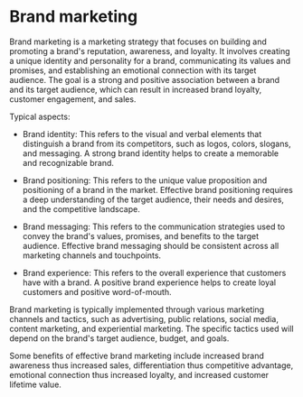 # Brand marketing

Brand marketing is a marketing strategy that focuses on building and promoting a brand's reputation, awareness, and loyalty. It involves creating a unique identity and personality for a brand, communicating its values and promises, and establishing an emotional connection with its target audience. The goal is a strong and positive association between a brand and its target audience, which can result in increased brand loyalty, customer engagement, and sales.

Typical aspects:

* Brand identity: This refers to the visual and verbal elements that distinguish a brand from its competitors, such as logos, colors, slogans, and messaging. A strong brand identity helps to create a memorable and recognizable brand.

* Brand positioning: This refers to the unique value proposition and positioning of a brand in the market. Effective brand positioning requires a deep understanding of the target audience, their needs and desires, and the competitive landscape.

* Brand messaging: This refers to the communication strategies used to convey the brand's values, promises, and benefits to the target audience. Effective brand messaging should be consistent across all marketing channels and touchpoints.

* Brand experience: This refers to the overall experience that customers have with a brand. A positive brand experience helps to create loyal customers and positive word-of-mouth.

Brand marketing is typically implemented through various marketing channels and tactics, such as advertising, public relations, social media, content marketing, and experiential marketing. The specific tactics used will depend on the brand's target audience, budget, and goals.

Some benefits of effective brand marketing include increased brand awareness thus increased sales, differentiation thus competitive advantage, emotional connection thus increased loyalty, and increased customer lifetime value.
